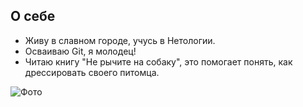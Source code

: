## О себе

* Живу в славном городе, учусь в Нетологии.
* Осваиваю Git, я молодец!
* Читаю книгу "Не рычите на собаку", это помогает понять, как дрессировать своего питомца.

![Фото](https://ic.pics.livejournal.com/shakko_kitsune/2710882/391517/391517_original.jpg)